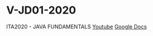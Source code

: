 # V-JD01-2020
ITA2020 - JAVA FUNDAMENTALS 
[Youtube](https://www.youtube.com/playlist?list=PLZ49j3s2FXoxpI_SrSMv-ScY2eYpnsQrk)
[Google Docs](https://drive.google.com/drive/u/1/folders/1jG09bAJxlU9YPJqbb_IaF9D1LfpZFaLD)
